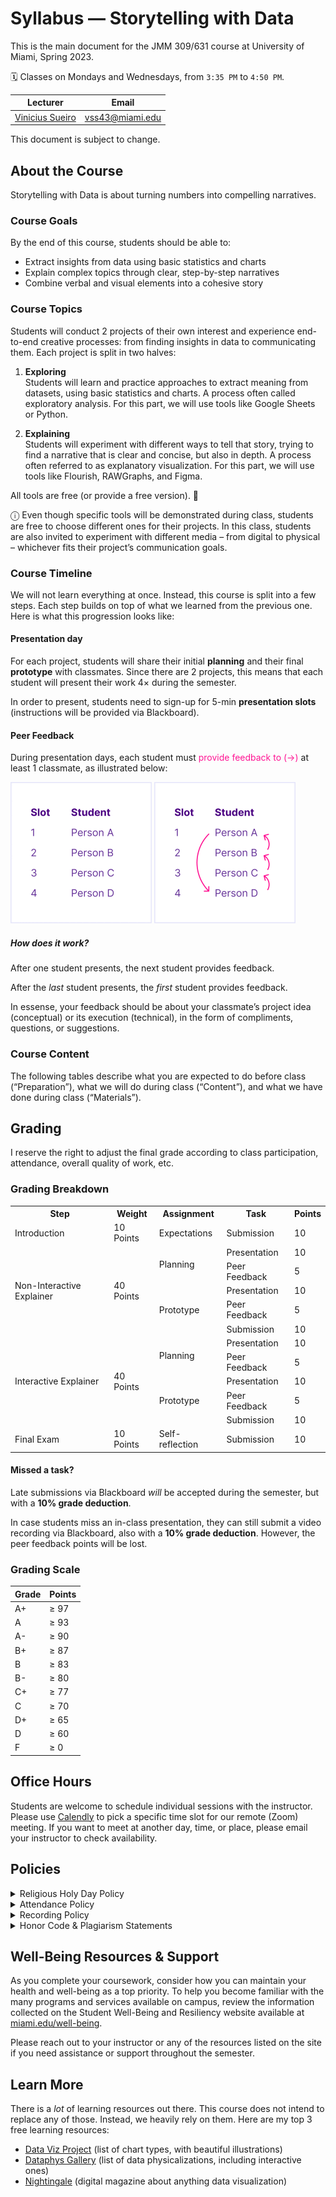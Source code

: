 <link rel="stylesheet" href="https://vsueiro.com/syllabus-generator/lib/timeline.css">
<script src="https://vsueiro.com/syllabus-generator/lib/timeline.js" defer></script>

# Syllabus — Storytelling with Data

This is the main document for the JMM 309/631 course at University of Miami, Spring 2023.

🗓 Classes on Mondays and Wednesdays, from `3:35 PM` to `4:50 PM`.

| Lecturer                                                          | Email           |
| ----------------------------------------------------------------- | --------------- |
| [Vinicius Sueiro](https://com.miami.edu/profile/vinicius-sueiro/) | vss43@miami.edu |

This document is subject to change.

## About the Course

Storytelling with Data is about turning numbers into compelling narratives.

### Course Goals

By the end of this course, students should be able to:

- Extract insights from data using basic statistics and charts
- Explain complex topics through clear, step-by-step narratives
- Combine verbal and visual elements into a cohesive story

### Course Topics

Students will conduct 2 projects of their own interest and experience end-to-end creative processes: from finding insights in data to communicating them. Each project is split in two halves:

1. **Exploring**<br>Students will learn and practice approaches to extract meaning from datasets, using basic statistics and charts. A process often called exploratory analysis. For this part, we will use tools like Google Sheets or Python.

2. **Explaining**<br>Students will experiment with different ways to tell that story, trying to find a narrative that is clear and concise, but also in depth. A process often referred to as explanatory visualization. For this part, we will use tools like Flourish, RAWGraphs, and Figma.

All tools are free (or provide a free version). 💸

ⓘ Even though specific tools will be demonstrated during class, students are free to choose different ones for their projects. In this class, students are also invited to experiment with different media – from digital to physical – whichever fits their project’s communication goals.

### Course Timeline

We will not learn everything at once. Instead, this course is split into a few steps. Each step builds on top of what we learned from the previous one. Here is what this progression looks like:

<div class="timeline" data-id="1UF4zQJUSCg_VkPYPwaEEfqra7Xh9jEW_DLgL6SsF2q4" data-range="JMM 309/631"></div>

#### Presentation day

For each project, students will share their initial **planning** and their final **prototype** with classmates. Since there are 2 projects, this means that each student will present their work 4&times; during the semester.

In order to present, students need to sign-up for 5-min **presentation slots** (instructions will be provided via Blackboard).

#### Peer Feedback

During presentation days, each student must <span style="color: DeepPink">provide feedback to (→)</span> at least 1 classmate, as illustrated below:

<img src="../../media/peer-feedback.gif" alt="Animated diagram" width="226" class="screen-only">
<img src="../../media/peer-feedback-print.png" alt="Animated diagram" width="226" class="print-only">

##### How does it work?

After one student presents, the next student provides feedback.

After the _last_ student presents, the _first_ student provides feedback.

In essense, your feedback should be about your classmate’s project idea (conceptual) or its execution (technical), in the form of compliments, questions, or suggestions.

### Course Content

The following tables describe what you are expected to do before class (“Preparation”), what we will do during class (“Content”), and what we have done during class (“Materials”).

<div class="table" data-step="1"></div>

<div class="table" data-step="2"></div>

<div class="table" data-step="3"></div>

<div class="table" data-step="4"></div>

<div class="table" data-step="5"></div>

## Grading

I reserve the right to adjust the final grade according to class participation, attendance, overall quality of work, etc.

### Grading Breakdown

<table>
    <tr>
        <th>Step</th>
        <th>Weight</th>
        <th>Assignment</th>
        <th>Task</th>
        <th>Points</th>
    </tr>
    <tr>
        <td>Introduction</td>
        <td>10 Points</td>
        <td>Expectations</td>
        <td>Submission</td>
        <td>10</td>
    </tr>
    <tr>
        <td rowspan=5>Non-Interactive Explainer</td>
        <td rowspan=5>40 Points</td>
        <td rowspan=2>Planning</td>
        <td>Presentation</td>
        <td>10</td>
    </tr>
    <tr>
        <td>Peer Feedback</td>
        <td>5</td>
    </tr>
    <tr>
        <td rowspan=3>Prototype</td>
        <td>Presentation</td>
        <td>10</td>
    </tr>
    <tr>
        <td>Peer Feedback</td>
        <td>5</td>
    </tr>
    <tr>
        <td>Submission</td>
        <td>10</td>
    </tr>
    <tr>
        <td rowspan=5>Interactive Explainer</td>
        <td rowspan=5>40 Points</td>
        <td rowspan=2>Planning</td>
        <td>Presentation</td>
        <td>10</td>
    </tr>
    <tr>
        <td>Peer Feedback</td>
        <td>5</td>
    </tr>
    <tr>
        <td rowspan=3>Prototype</td>
        <td>Presentation</td>
        <td>10</td>
    </tr>
    <tr>
        <td>Peer Feedback</td>
        <td>5</td>
    </tr>
    <tr>
        <td>Submission</td>
        <td>10</td>
    </tr>
    <tr>
        <td>Final Exam</td>
        <td>10 Points</td>
        <td>Self-reflection</td>
        <td>Submission</td>
        <td>10</td>
    </tr>
</table>

#### Missed a task?

Late submissions via Blackboard <em>will</em> be accepted during the semester, but with a **10% grade deduction**.

In case students miss an in-class presentation, they can still submit a video recording via Blackboard, also with a **10% grade deduction**. However, the peer feedback points will be lost.

### Grading Scale

| Grade | Points |
| ----- | ------ |
| A+    | ≥ 97   |
| A     | ≥ 93   |
| A-    | ≥ 90   |
| B+    | ≥ 87   |
| B     | ≥ 83   |
| B-    | ≥ 80   |
| C+    | ≥ 77   |
| C     | ≥ 70   |
| D+    | ≥ 65   |
| D     | ≥ 60   |
| F     | ≥ 0    |

## Office Hours

Students are welcome to schedule individual sessions with the instructor. Please use [Calendly](https://calendly.com/viniciussueiro/office-hours) to pick a specific time slot for our remote (Zoom) meeting. If you want to meet at another day, time, or place, please email your instructor to check availability.

## Policies

<details>
  <summary>Religious Holy Day Policy</summary>
  <p>
    It is the student’s obligation to provide faculty members with notice of the dates they will be absent for religious holy days. Students are responsible for material covered in class regardless of their presence. The University’s complete Religious Holy Day Policy can be found in the current Bulletin.
  </p>
</details>

<details>
  <summary>Attendance Policy</summary>
  <p>
    Class attendance is critical to the success of hands-on classes, including class participation in discussions and completion of in-class assignments. All students are responsible for material covered in the classroom regardless of their presence; therefore, check the class Blackboard for announcements, assignment requirements and due dates. Do not email your instructor to find out what has been posted to Blackboard.
  </p>
</details>

<details>
  <summary>Recording Policy</summary>
  <p>
    Students are expressly prohibited from recording any part of this course. If any recordings are available to students, they are intended to supplement the classroom experience. Students are expected to follow appropriate University policies and maintain the security of passwords used to access recorded lectures. Recordings may not be reproduced, shared with those not in the class, or uploaded to other online environments.
  </p>
  <p>
    If the instructor or a University of Miami office plans any other uses for the recordings, beyond this class, students identifiable in the recordings will be notified to request consent prior to such use. Instructors are the copyright owner of the courseware; individual recordings of the materials on Blackboard and/or of the virtual sessions are not allowed; and that such materials cannot be shared outside the physical or virtual classroom environment.
  </p>
</details>

<details>
  <summary>Honor Code & Plagiarism Statements</summary>
  <p>
    Students enrolled in this course are expected to abide by the University of Miami Honor Code. The purpose of the Honor Code is to protect the academic integrity of the University by encouraging consistent ethical behavior in assigned coursework. Academic dishonesty of any kind, for whatever reason, will not be tolerated.
  </p>
  <p>
    No honest student wants to be guilty of the intellectual crime of plagiarism, even unintentionally. Therefore, we provide you with these guidelines so that you don’t accidentally fall into the plagiarism trap.
  </p>
  <p>
    Plagiarism is the taking of someone else’s words, work, or ideas, and passing them off as a product of your own efforts. Plagiarism may occur when a person fails to place quotation marks around someone else’s exact words, directly rephrasing or paraphrasing someone else’s words while still following the general form of the original, and/or failing to issue the proper citation to one’s source material.
  </p>
  <p>
    In student papers, plagiarism is often due to:
  </p>
  <ul>
    <li>Turning in someone else’s paper as one’s own</li>
    <li>Using another person’s data or ideas without acknowledgment</li>
    <li>Failing to cite a written source (printed or internet) of information that you used to collect data or ideas</li>
    <li>Copying an author’s exact words and putting them in the paper without quotation marks</li>
    <li>Rephrasing an author’s words and failing to cite the source</li>
    <li>Copying, rephrasing, or quoting an author’s exact words and citing a source other than where the material was obtained</li>
    <li>Using wording that is very similar to that of the original source, but passing it off as one’s own</li>
  </ul>
  <p>
    The last item is probably the most common problem in student writing. It is still plagiarism if students use an author’s key phrases or sentences in a way that implies they are their own, even if they cite the source.
  </p>
</details>

## Well-Being Resources & Support

As you complete your coursework, consider how you can maintain your health and well-being as a top priority. To help you become familiar with the many programs and services available on campus, review the information collected on the Student Well-Being and Resiliency website available at [miami.edu/well-being](https://miami.edu/well-being).

Please reach out to your instructor or any of the resources listed on the site if you need assistance or support throughout the semester.

## Learn More

There is a _lot_ of learning resources out there. This course does not intend to replace any of those. Instead, we heavily rely on them. Here are my top 3 free learning resources:

- [Data Viz Project](https://datavizproject.com/) (list of chart types, with beautiful illustrations)
- [Dataphys Gallery](http://dataphys.org/list/) (list of data physicalizations, including interactive ones)
- [Nightingale](https://nightingaledvs.com/) (digital magazine about anything data visualization)
